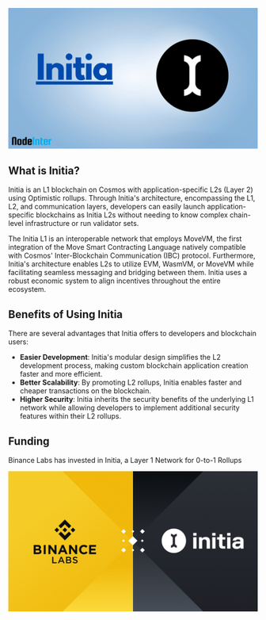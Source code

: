 ![logo](https://github.com/PrastianHD/NodeInter/blob/mains/%5BAsset%5D/Initia-Research.png.png)

## **What is Initia?**

Initia is an L1 blockchain on Cosmos with application-specific L2s (Layer 2) using Optimistic rollups. Through Initia's architecture, encompassing the L1, L2, and communication layers, developers can easily launch application-specific blockchains as Initia L2s without needing to know complex chain-level infrastructure or run validator sets.

The Initia L1 is an interoperable network that employs MoveVM, the first integration of the Move Smart Contracting Language natively compatible with Cosmos' Inter-Blockchain Communication (IBC) protocol. Furthermore, Initia's architecture enables L2s to utilize EVM, WasmVM, or MoveVM while facilitating seamless messaging and bridging between them. Initia uses a robust economic system to align incentives throughout the entire ecosystem.

## **Benefits of Using Initia**
There are several advantages that Initia offers to developers and blockchain users:

- **Easier Development**: Initia's modular design simplifies the L2 development process, making custom blockchain application creation faster and more efficient.
- **Better Scalability**: By promoting L2 rollups, Initia enables faster and cheaper transactions on the blockchain.
- **Higher Security**: Initia inherits the security benefits of the underlying L1 network while allowing developers to implement additional security features within their L2 rollups.

## **Funding**
Binance Labs has invested in Initia, a Layer 1 Network for 0-to-1 Rollups

![logo](https://github.com/PrastianHD/NodeInter/blob/mains/%5BAsset%5D/initia-binance.png)
